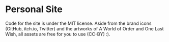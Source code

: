 # Personal Site
Code for the site is under the MIT license. Aside from the brand icons (GitHub, itch.io, Twitter) and the artworks of A World of Order and One Last Wish, all assets are free for you to use (CC-BY) :).
